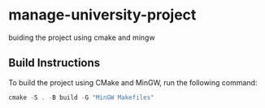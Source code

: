 # manage-university-project
buiding the project using cmake and mingw

## Build Instructions

To build the project using CMake and MinGW, run the following command:

```powershell
cmake -S . -B build -G "MinGW Makefiles"
``` 
